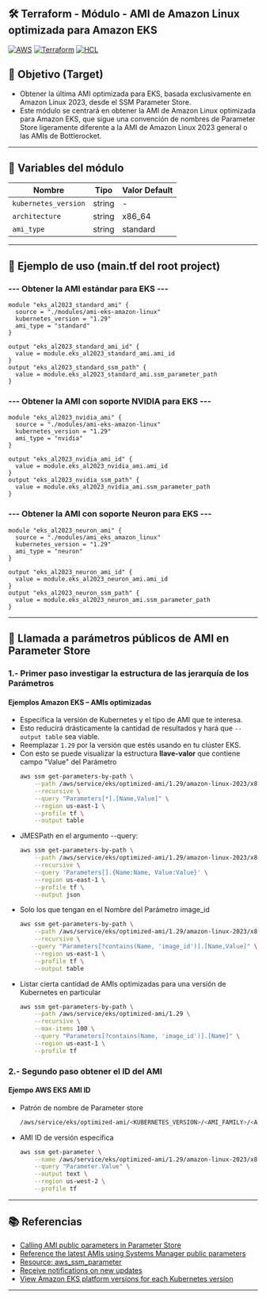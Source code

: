 ## 🛠️ Terraform - Módulo - AMI de Amazon Linux optimizada para Amazon EKS
[![AWS](https://img.shields.io/badge/AWS-%23FF9900.svg?logo=amazon-web-services&logoColor=white)](#)
[![Terraform](https://img.shields.io/badge/IaC-Terraform-623CE4?logo=terraform&logoColor=white)](#)
[![HCL](https://img.shields.io/badge/Language-HCL-blueviolet)](#)

## 🎯 Objetivo (Target)
- Obtener la última AMI optimizada para EKS, basada exclusivamente en Amazon Linux 2023, desde el SSM Parameter Store.
- Este módulo se centrará en obtener la AMI de Amazon Linux optimizada para Amazon EKS, que sigue una convención de nombres de Parameter Store ligeramente diferente a la AMI de Amazon Linux 2023 general o las AMIs de Bottlerocket.

---

## 🔧 Variables del módulo

| Nombre                | Tipo    | Valor Default  |
|-----------------------|---------|----------------|
| `kubernetes_version`  | string  | -              |
| `architecture`        | string  | x86_64         |
| `ami_type`            | string  | standard       |

---

## 🧪 Ejemplo de uso (main.tf del root project)
### --- Obtener la AMI estándar para EKS ---
```hcl
module "eks_al2023_standard_ami" {
  source = "./modules/ami-eks-amazon-linux"
  kubernetes_version = "1.29"
  ami_type = "standard"
}

output "eks_al2023_standard_ami_id" {
  value = module.eks_al2023_standard_ami.ami_id
}
output "eks_al2023_standard_ssm_path" {
  value = module.eks_al2023_standard_ami.ssm_parameter_path
}
```
### --- Obtener la AMI con soporte NVIDIA para EKS ---
```hcl
module "eks_al2023_nvidia_ami" {
  source = "./modules/ami-eks-amazon-linux"
  kubernetes_version = "1.29"
  ami_type = "nvidia"
}

output "eks_al2023_nvidia_ami_id" {
  value = module.eks_al2023_nvidia_ami.ami_id
}
output "eks_al2023_nvidia_ssm_path" {
  value = module.eks_al2023_nvidia_ami.ssm_parameter_path
}
```
### --- Obtener la AMI con soporte Neuron para EKS ---
```hcl
module "eks_al2023_neuron_ami" {
  source = "./modules/ami_eks_amazon_linux"
  kubernetes_version = "1.29"
  ami_type = "neuron"
}

output "eks_al2023_neuron_ami_id" {
  value = module.eks_al2023_neuron_ami.ami_id
}
output "eks_al2023_neuron_ssm_path" {
  value = module.eks_al2023_neuron_ami.ssm_parameter_path
}
```

---

## 📌 Llamada a parámetros públicos de AMI en Parameter Store
### 1.- Primer paso investigar la estructura de las jerarquía de los Parámetros
#### Ejemplos Amazon EKS – AMIs optimizadas
- Especifica la versión de Kubernetes y el tipo de AMI que te interesa. 
- Esto reducirá drásticamente la cantidad de resultados y hará que `--output table` sea viable.
- Reemplazar `1.29` por la versión que estés usando en tu clúster EKS.
- Con esto se puede visualizar la estructura **llave-valor** que contiene campo "Value" del Parámetro
    ```bash
    aws ssm get-parameters-by-path \
        --path /aws/service/eks/optimized-ami/1.29/amazon-linux-2023/x86_64 \
        --recursive \
        --query "Parameters[*].[Name,Value]" \
        --region us-east-1 \
        --profile tf \
        --output table
    ```
- JMESPath en el argumento --query:
    ```bash
    aws ssm get-parameters-by-path \
        --path /aws/service/eks/optimized-ami/1.29/amazon-linux-2023/x86_64 \
        --recursive \
        --query 'Parameters[].{Name:Name, Value:Value}' \
        --region us-east-1 \
        --profile tf \
        --output json
    ```
- Solo los que tengan en el Nombre del Parámetro image_id
    ```bash
    aws ssm get-parameters-by-path \
        --path /aws/service/eks/optimized-ami/1.29/amazon-linux-2023/x86_64 \
        --recursive \
       --query "Parameters[?contains(Name, 'image_id')].[Name,Value]" \
        --region us-east-1 \
        --profile tf \
        --output table
    ```
- Listar cierta cantidad de AMIs optimizadas para una versión de Kubernetes en particular
    ```bash
    aws ssm get-parameters-by-path \
        --path /aws/service/eks/optimized-ami/1.29 \
        --recursive \
        --max-items 100 \
        --query "Parameters[?contains(Name, 'image_id')].[Name]" \
        --region us-east-1 \
        --profile tf
    ```

###  2.- Segundo paso obtener el ID del AMI
#### Ejempo AWS EKS AMI ID
- Patrón de nombre de Parameter store
     ```bash
    /aws/service/eks/optimized-ami/<KUBERNETES_VERSION>/<AMI_FAMILY>/<ARCHITECTURE>/<AMI_TYPE>/recommended/image_id
    ```
- AMI ID de versión específica
    ```bash
    aws ssm get-parameter \
        --name /aws/service/eks/optimized-ami/1.29/amazon-linux-2023/x86_64/standard/recommended/image_id \
        --query "Parameter.Value" \
        --output text \
        --region us-west-2 \
        --profile tf
    ```

---

## 📚 Referencias
- [Calling AMI public parameters in Parameter Store](https://docs.aws.amazon.com/systems-manager/latest/userguide/parameter-store-public-parameters-ami.html)
- [Reference the latest AMIs using Systems Manager public parameters](https://docs.aws.amazon.com/AWSEC2/latest/UserGuide/finding-an-ami-parameter-store.html)
- [Resource: aws_ssm_parameter](https://registry.terraform.io/providers/hashicorp/aws/latest/docs/resources/ssm_parameter)
- [Receive notifications on new updates](https://docs.aws.amazon.com/linux/al2023/ug/receive-update-notification.html)
- [View Amazon EKS platform versions for each Kubernetes version](https://docs.aws.amazon.com/es_es/eks/latest/userguide/platform-versions.html)

---
